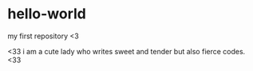 # hello-world
my first repository &lt;3

<33 i am a cute lady who writes sweet and tender but also fierce codes. <33
